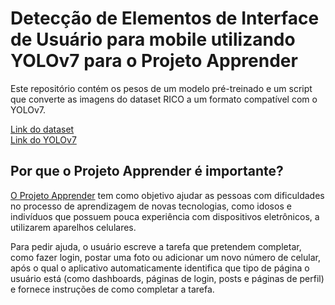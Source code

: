# Detecção de Elementos de Interface de Usuário para mobile utilizando YOLOv7 para o Projeto Apprender

<p>Este repositório contém os pesos de um modelo pré-treinado e um script que converte as imagens do dataset RICO a um formato compatível com o YOLOv7.</p>

[Link do dataset](https://interactionmining.org/rico)</br>
[Link do YOLOv7](https://github.com/WongKinYiu/yolov7)

## Por que o Projeto Apprender é importante?

[O Projeto Apprender](https://github.com/VShoji/apprender-research "Apprender: Pesquisa") tem como objetivo ajudar as pessoas com dificuldades no processo de aprendizagem de novas tecnologias, como idosos e indivíduos que possuem pouca experiência com dispositivos eletrônicos, a utilizarem aparelhos celulares. </br>

Para pedir ajuda, o usuário escreve a tarefa que pretendem completar, como fazer login, postar uma foto ou adicionar um novo número de celular, após o qual o aplicativo automaticamente identifica que tipo de página o usuário está (como dashboards, páginas de login, posts e páginas de perfil) e fornece instruções de como completar a tarefa.</br>

